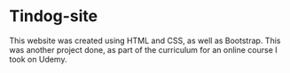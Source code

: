 # Tindog-site
This website was created using HTML and CSS, as well as Bootstrap. This was another project done, as part of the curriculum for an online course I took on Udemy. 
